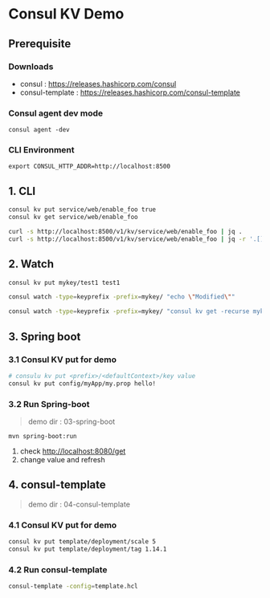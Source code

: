 # Consul KV Demo

## Prerequisite
### Downloads

- consul : https://releases.hashicorp.com/consul
- consul-template : https://releases.hashicorp.com/consul-template

### Consul agent dev mode

`consul agent -dev`

### CLI Environment

`export CONSUL_HTTP_ADDR=http://localhost:8500`

## 1. CLI

```bash
consul kv put service/web/enable_foo true
consul kv get service/web/enable_foo
```

```bash
curl -s http://localhost:8500/v1/kv/service/web/enable_foo | jq .
curl -s http://localhost:8500/v1/kv/service/web/enable_foo | jq -r '.[].Value | @base64d'
```

## 2. Watch

```bash
consul kv put mykey/test1 test1

consul watch -type=keyprefix -prefix=mykey/ "echo \"Modified\""

consul watch -type=keyprefix -prefix=mykey/ "consul kv get -recurse mykey"
```

## 3. Spring boot

### 3.1 Consul KV put for demo

```bash
# consulu kv put <prefix>/<defaultContext>/key value
consul kv put config/myApp/my.prop hello!
```

### 3.2 Run Spring-boot

> demo dir : 03-spring-boot

`mvn spring-boot:run`

1. check <http://localhost:8080/get>
2. change value and refresh

## 4. consul-template

> demo dir : 04-consul-template

### 4.1 Consul KV put for demo

```bash
consul kv put template/deployment/scale 5
consul kv put template/deployment/tag 1.14.1
```

### 4.2 Run consul-template

```bash
consul-template -config=template.hcl
```

